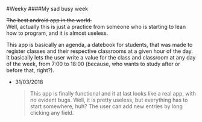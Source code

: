 #Weeky
####My sad busy week

~~The best android app in the world.~~  
Well, actually this is just a practice from someone who is starting to lean how to program, and it is almost useless.

This app is basically an agenda, a datebook for students, that was made to register classes and their respective classrooms at a given hour of the day.
It basically lets the user write a value for the class and classroom at any day of the week, from 7:00 to 18:00 (because, who wants to study after or before that, right?).

  * 31/03/2018

    >This app is finally functional and it at last looks like a real app, with no evident bugs.
    Well, it is pretty useless, but everything has to start somewhere, huh?
    The user can add new entries by long clicking any field.